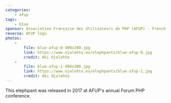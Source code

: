 ```yaml
---
categories:
    - afup
tags:
    - blue
sponsor: Association Française des Utilisateurs de PHP (AFUP) - French PHP User Group
reverse: AFUP logo
photos:
    -
        file: blue-afup-0-400x300.jpg
        link: https://www.ojalehto.eu/elephpants/blue-afup-0.jpg
        credit: Aki Ojalehto
    -
        file: blue-afup-1-400x300.jpg
        link: https://www.ojalehto.eu/elephpants/blue-afup-1.jpg
        credit: Aki Ojalehto
---
```

This elephpant was released in 2017 at AFUP's annual Forum PHP conference.

